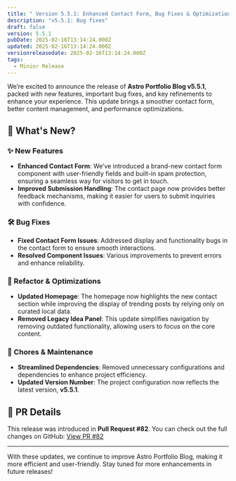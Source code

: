 ```yaml
---
title: " Version 5.5.1: Enhanced Contact Form, Bug Fixes & Optimizations (PR #82)"
description: "v5.5.1: Bug fixes"
draft: false
version: 5.5.1
pubDate: 2025-02-16T13:14:24.000Z
updated: 2025-02-16T13:14:24.000Z
versionreleasedate: 2025-02-16T13:14:24.000Z
tags:
  - Minior Release
---
```


We’re excited to announce the release of **Astro Portfolio Blog v5.5.1**, packed with new features, important bug fixes, and key refinements to enhance your experience. This update brings a smoother contact form, better content management, and performance optimizations.

## 🚀 What's New?

### ✨ New Features

- **Enhanced Contact Form**: We’ve introduced a brand-new contact form component with user-friendly fields and built-in spam protection, ensuring a seamless way for visitors to get in touch.
- **Improved Submission Handling**: The contact page now provides better feedback mechanisms, making it easier for users to submit inquiries with confidence.

### 🛠 Bug Fixes

- **Fixed Contact Form Issues**: Addressed display and functionality bugs in the contact form to ensure smooth interactions.
- **Resolved Component Issues**: Various improvements to prevent errors and enhance reliability.

### 🔧 Refactor & Optimizations

- **Updated Homepage**: The homepage now highlights the new contact section while improving the display of trending posts by relying only on curated local data.
- **Removed Legacy Idea Panel**: This update simplifies navigation by removing outdated functionality, allowing users to focus on the core content.

### 🧹 Chores & Maintenance

- **Streamlined Dependencies**: Removed unnecessary configurations and dependencies to enhance project efficiency.
- **Updated Version Number**: The project configuration now reflects the latest version, **v5.5.1**.

## 📌 PR Details

This release was introduced in **Pull Request #82**. You can check out the full changes on GitHub:
[View PR #82](https://github.com/rafay99-epic/Astro-Portfolio-Blog/pull/82)

---

With these updates, we continue to improve Astro Portfolio Blog, making it more efficient and user-friendly. Stay tuned for more enhancements in future releases!
